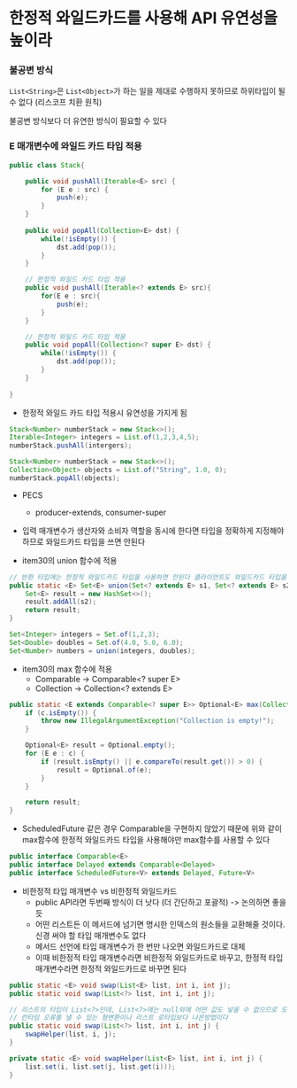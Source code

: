 # 한정적 와일드카드를 사용해 API 유연성을 높이라

### 불공변 방식
`List<String>`은 `List<Object>`가 하는 일을 제대로 수행하지 못하므로 하위타입이 될 수 없다 (리스코프 치환 원칙)

불공변 방식보다 더 유연한 방식이 필요할 수 있다

### E 매개변수에 와일드 카드 타입 적용
```java
public class Stack{

    public void pushAll(Iterable<E> src) {
        for (E e : src) {
            push(e);
        }
    }
    
    public void popAll(Collection<E> dst) {
        while(!isEmpty()) {
            dst.add(pop());
        }
    }

    // 한정적 와일드 카드 타입 적용
    public void pushAll(Iterable<? extends E> src){
        for(E e : src){
            push(e);
        }
    }

    // 한정적 와일드 카드 타입 적용
    public void popAll(Collection<? super E> dst) {
        while(!isEmpty()) {
            dst.add(pop());
        }
    }
    
}
```
- 한정적 와일드 카드 타입 적용시 유연성을 가지게 됨
```java
Stack<Number> numberStack = new Stack<>();
Iterable<Integer> integers = List.of(1,2,3,4,5);
numberStack.pushAll(intergers);

Stack<Number> numberStack = new Stack<>();
Collection<Object> objects = List.of("String", 1.0, 0);
numberStack.popAll(objects);
```
- PECS
    - producer-extends, consumer-super
    

- 입력 매개변수가 생산자와 소비자 역할을 동시에 한다면 타입을 정확하게 지정해야 하므로 와일드카드 타입을 쓰면 안된다


- item30의 union 함수에 적용
```java
// 반환 타입에는 한정적 와일드카드 타입을 사용하면 안된다 클라이언트도 와일드카드 타입을 쓰게 되기 때문
public static <E> Set<E> union(Set<? extends E> s1, Set<? extends E> s2) {
    Set<E> result = new HashSet<>();
    result.addAll(s2);
    return result;
}

Set<Integer> integers = Set.of(1,2,3);
Set<Double> doubles = Set.of(4.0, 5.0, 6.0);
Set<Number> numbers = union(integers, doubles);
```


- item30의 max 함수에 적용
    - Comparable<E> -> Comparable<? super E>
    - Collection<E> -> Collection<? extends E>
```java
public static <E extends Comparable<? super E>> Optional<E> max(Collection<? extends E> c) {
    if (c.isEmpty()) {
        throw new IllegalArgumentException("Collection is empty!");
    }

    Optional<E> result = Optional.empty();
    for (E e : c) {
        if (result.isEmpty() || e.compareTo(result.get()) > 0) {
            result = Optional.of(e);
        }
    }

    return result;
}
```
- ScheduledFuture<V> 같은 경우 Comparable을 구현하지 않았기 때문에 위와 같이 max함수에 한정적 와일드카드 타입을 사용해야만 max함수를 사용할 수 있다
```java
public interface Comparable<E>
public interface Delayed extends Comparable<Delayed>
public interface ScheduledFuture<V> extends Delayed, Future<V>
```

- 비한정적 타입 매개변수 vs 비한정적 와일드카드
    - public API라면 두번째 방식이 더 낫다 (더 간단하고 포괄적) -> 논의하면 좋을 듯
    - 어떤 리스트든 이 메서드에 넘기면 명시한 인덱스의 원소들을 교환해줄 것이다. 신경 써야 할 타입 매개변수도 없다
    - 메서드 선언에 타입 매개변수가 한 번만 나오면 와일드카드로 대체
    - 이때 비한정적 타입 매개변수라면 비한정적 와일드카드로 바꾸고, 한정적 타입 매개변수라면 한정적 와일드카드로 바꾸면 된다
```java
public static <E> void swap(List<E> list, int i, int j);
public static void swap(List<?> list, int i, int j);
```

```java
// 리스트의 타입이 List<?>인데, List<?>에는 null외에 어떤 값도 넣을 수 없으므로 도우미 메서드 사용 
// 런타임 오류를 낼 수 있는 형변환이나 리스트 로타입보다 나은방법이다
public static void swap(List<?> list, int i, int j) {
    swapHelper(list, i, j);
}

private static <E> void swapHelper(List<E> list, int i, int j) {
    list.set(i, list.set(j, list.get(i)));
}
```